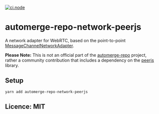 [![ci.node](https://github.com/philcockfield/automerge-repo-network-peerjs/actions/workflows/ci.node.yml/badge.svg)](https://github.com/philcockfield/automerge-repo-network-peerjs/actions/workflows/ci.node.yml)
# automerge-repo-network-peerjs

A network adapter for WebRTC, based on the point-to-point [MessageChannelNetworkAdapter](https://github.com/automerge/automerge-repo/blob/main/packages/automerge-repo-network-messagechannel/src/index.ts).


**Please Note:** This is not an official part of the [automerge-repo](https://github.com/automerge/automerge-repo) project, rather a community contribution that includes a dependency on the [peerjs](https://github.com/peers/peerjs) library.
   
## Setup

```
yarn add automerge-repo-network-peerjs
```

## Licence: MIT

